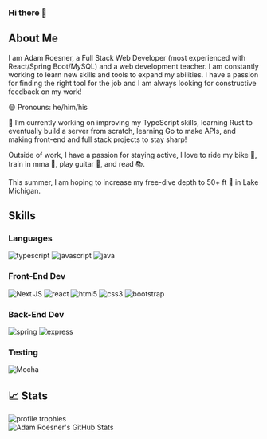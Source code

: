 ### Hi there 👋

## About Me

I am Adam Roesner, a Full Stack Web Developer (most experienced with React/Spring Boot/MySQL) and a web development teacher. I am constantly working to learn new skills and tools to expand my abilities. I have a passion for finding the right tool for the job and I am always looking for constructive feedback on my work!

😄 Pronouns: he/him/his

🔭 I’m currently working on improving my TypeScript skills, learning Rust to eventually build a server from scratch, learning Go to make APIs, and making front-end and full stack projects to stay sharp!

Outside of work, I have a passion for staying active, I love to ride my bike 🚵, train in mma 🥊, play guitar 🎸, and read 📚.

This summer, I am hoping to increase my free-dive depth to 50+ ft 🥽 in Lake Michigan.

## Skills

### Languages

![typescript](https://img.shields.io/badge/TypeScript-3178C6?style=for-the-badge&logo=typescript&logoColor=white)
![javascript](https://img.shields.io/badge/JavaScript-323330?style=for-the-badge&logo=javascript&logoColor=F7DF1E)
![java](https://img.shields.io/badge/Java-323330?style=for-the-badge&logo=java&logoColor=F7DF1E)

### Front-End Dev

![Next JS](https://img.shields.io/badge/Next-black?style=for-the-badge&logo=next.js&logoColor=white)
![react](https://img.shields.io/badge/React-20232A?style=for-the-badge&logo=react&logoColor=61DAFB)
![html5](https://img.shields.io/badge/HTML5-E34F26?style=for-the-badge&logo=html5&logoColor=white)
![css3](https://img.shields.io/badge/CSS3-1572B6?style=for-the-badge&logo=css3&logoColor=white)
![bootstrap](https://img.shields.io/badge/Bootstrap-563D7C?style=for-the-badge&logo=bootstrap&logoColor=white)


### Back-End Dev

![spring](https://img.shields.io/badge/Spring-6DB33F?style=for-the-badge&logo=spring&logoColor=white)
![express](https://img.shields.io/badge/Express.js-404D59?style=for-the-badge)

### Testing

![Mocha](https://img.shields.io/badge/-mocha-%238D6748?style=for-the-badge&logo=mocha&logoColor=white)


## 📈 Stats

<div>
    <img src="https://github-profile-trophy.vercel.app/?username=roesnera&row=1&column=6&margin-h=8&theme=darkhub&count_private=true&margin-w=15&no-frame=true" alt="profile trophies"/>
    <br />
    <img src="https://github-readme-stats.vercel.app/api?username=roesnera&show_icons=true&hide_border=true" alt="Adam Roesner's GitHub Stats">
</div>



<!--
**roesnera/roesnera** is a ✨ _special_ ✨ repository because its `README.md` (this file) appears on your GitHub profile.

Here are some ideas to get you started:

- 🔭 I’m currently working on ...
- 🌱 I’m currently learning ...
- 👯 I’m looking to collaborate on ...
- 🤔 I’m looking for help with ...
- 💬 Ask me about ...
- 📫 How to reach me: ...
- 😄 Pronouns: ...
- ⚡ Fun fact: ...
-->

